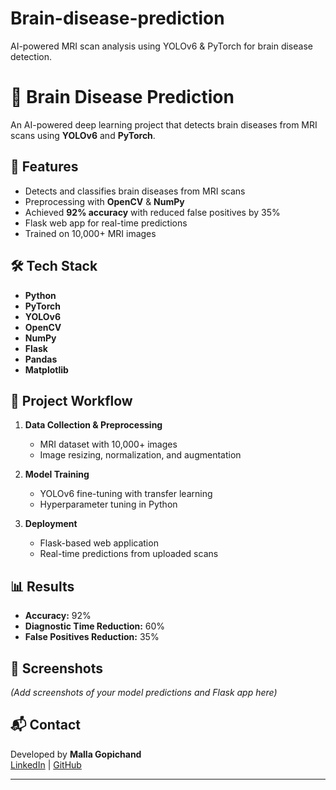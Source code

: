 # Brain-disease-prediction
AI-powered MRI scan analysis using YOLOv6 &amp; PyTorch for brain disease detection.

# 🧠 Brain Disease Prediction

An AI-powered deep learning project that detects brain diseases from MRI scans using **YOLOv6** and **PyTorch**.

## 🚀 Features
- Detects and classifies brain diseases from MRI scans
- Preprocessing with **OpenCV** & **NumPy**
- Achieved **92% accuracy** with reduced false positives by 35%
- Flask web app for real-time predictions
- Trained on 10,000+ MRI images

## 🛠 Tech Stack
- **Python**
- **PyTorch**
- **YOLOv6**
- **OpenCV**
- **NumPy**
- **Flask**
- **Pandas**
- **Matplotlib**

## 📂 Project Workflow
1. **Data Collection & Preprocessing**
   - MRI dataset with 10,000+ images
   - Image resizing, normalization, and augmentation

2. **Model Training**
   - YOLOv6 fine-tuning with transfer learning
   - Hyperparameter tuning in Python

3. **Deployment**
   - Flask-based web application
   - Real-time predictions from uploaded scans

## 📊 Results
- **Accuracy:** 92%
- **Diagnostic Time Reduction:** 60%
- **False Positives Reduction:** 35%

## 📸 Screenshots
*(Add screenshots of your model predictions and Flask app here)*

## 📬 Contact
Developed by **Malla Gopichand**  
[LinkedIn](https://linkedin.com/in/gopichand-malla) | [GitHub](https://github.com/gopichand-007)

---
